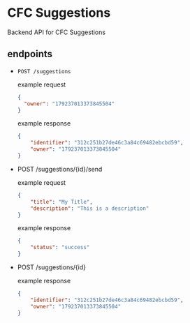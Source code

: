 # CFC Suggestions
Backend API for CFC Suggestions

## endpoints
- `POST /suggestions` 

    example request
    ```json
    {
      "owner": "179237013373845504"
    }
    ```
    example response
    ```json
    {
        "identifier": "312c251b27de46c3a84c69482ebcbd59",
        "owner": "179237013373845504"
    }
    ```
- POST /suggestions/{id}/send

    example request
    ```json
    {
        "title": "My Title",
        "description": "This is a description"
    }
    ```
    example response
    ```json
    {
        "status": "success"
    }
    ```
    
- POST /suggestions/{id}

    example response
    ```json
    {
        "identifier": "312c251b27de46c3a84c69482ebcbd59",
        "owner": "179237013373845504"
    }
    ```
